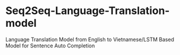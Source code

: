 # Seq2Seq-Language-Translation-model
Language Translation Model from English to Vietnamese/LSTM Based Model for Sentence Auto Completion
